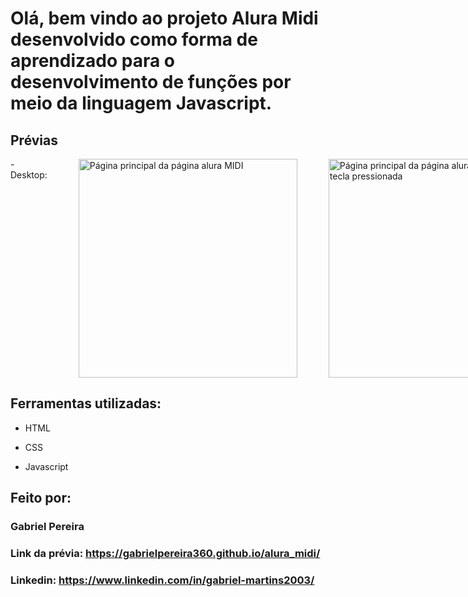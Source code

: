 # Olá, bem vindo ao projeto Alura Midi desenvolvido como forma de aprendizado para o desenvolvimento de funções por meio da linguagem Javascript.

## Prévias

<div style="display: flex; gap: 50px">
- Desktop: 
<img src="https://i.ibb.co/sQY29zR/127-0-0-1-5500-Nest-Hub-Max.png" alt="Página principal da página alura MIDI" width="350px">
<img src="https://i.ibb.co/JB9D073/127-0-0-1-5500-Nest-Hub-Max-1.png" alt="Página principal da página alura MIDI com uma tecla pressionada" width="350px">
</div>

## Ferramentas utilizadas:

* HTML

* CSS

* Javascript

## Feito por:

### Gabriel Pereira

### Link da prévia: https://gabrielpereira360.github.io/alura_midi/

### Linkedin: https://www.linkedin.com/in/gabriel-martins2003/

